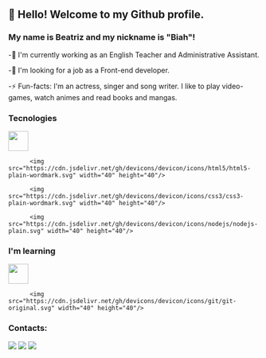 ## 👋 Hello! Welcome to my Github profile.
### My name is Beatriz and my nickname is "Biah"!

<p>-🔭 I'm currently working as an English Teacher and Administrative Assistant.</p>
<p>-👯 I'm looking for a job as a Front-end developer.</p>
<p>-⚡ Fun-facts: I'm an actress, singer and song writer. I like to play video-games, watch animes and read books and mangas.</p>

### Tecnologies

<div>
          <img src="https://cdn.jsdelivr.net/gh/devicons/devicon/icons/javascript/javascript-plain.svg" width="40" height="40"/>

          <img src="https://cdn.jsdelivr.net/gh/devicons/devicon/icons/html5/html5-plain-wordmark.svg" width="40" height="40"/>

          <img src="https://cdn.jsdelivr.net/gh/devicons/devicon/icons/css3/css3-plain-wordmark.svg" width="40" height="40"/>

          <img src="https://cdn.jsdelivr.net/gh/devicons/devicon/icons/nodejs/nodejs-plain.svg" width="40" height="40"/>
</div>


### I'm learning

<div>
          <img src="https://cdn.jsdelivr.net/gh/devicons/devicon/icons/react/react-original-wordmark.svg" width="40" height="40"/>

          <img src="https://cdn.jsdelivr.net/gh/devicons/devicon/icons/git/git-original.svg" width="40" height="40"/>
</div>          
          
 
### Contacts:

<div>
<a href="https://instagram.com/biahlages/" target="_blank"><img src="https://img.shields.io/badge/-Instagram-%23E4405F?style=for-the-badge&logo=instagram&logoColor=white" target="_blank"></a>
<a href = "mailto:biahlages@gmail.com"><img src="https://img.shields.io/badge/Gmail-D14836?style=for-the-badge&logo=gmail&logoColor=white" target="_blank"></a>
<a href="https://www.linkedin.com/in/beatriz-lages/" target="_blank"><img src="https://img.shields.io/badge/-LinkedIn-%230077B5?style=for-the-badge&logo=linkedin&logoColor=white" target="_blank"></a>   
</div>
